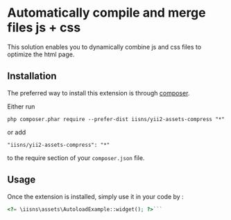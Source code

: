 Automatically compile and merge files js + css
==============================================
This solution enables you to dynamically combine js and css files to optimize the html page.

Installation
------------

The preferred way to install this extension is through [composer](http://getcomposer.org/download/).

Either run

```
php composer.phar require --prefer-dist iisns/yii2-assets-compress "*"
```

or add

```
"iisns/yii2-assets-compress": "*"
```

to the require section of your `composer.json` file.


Usage
-----

Once the extension is installed, simply use it in your code by  :

```php
<?= \iisns\assets\AutoloadExample::widget(); ?>```